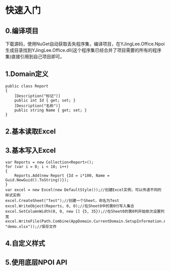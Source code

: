# 快速入门

## 0.编译项目

下载源码，使用NuGet自动获取丢失程序集，编译项目，在YJingLee.Office.Npoi生成目录找到YJingLee.Office.dll(这个程序集已经合并了项目需要的所有的程序集)直接引用到自己项目即可。

## 1.Domain定义

    public class Report
    {
        [Description("标记")]
        public int Id { get; set; }
        [Description("名称")]
        public string Name { get; set; }
    }

## 2.基本读取Excel

## 3.基本写入Excel

    var Reports = new Collection<Report>();
    for (var i = 0; i < 10; i++)
    {
        Reports.Add(new Report {Id = i*100, Name = Guid.NewGuid().ToString()});
    }
    var excel = new Excel(new DefaultStyle());//创建Excel实例，可以传递不同的样式实例
    excel.CreateSheet("Test");//创建一个Sheet，命名为Test
    excel.WriteObject(Reports, 0, 0);//在Sheet0中的第0行写入集合
    excel.SetColumnWidth(0, 0, new [] {5, 35});//在Sheet0的第0列开始依次设置列宽
    excel.WriteFile(Path.Combine(AppDomain.CurrentDomain.SetupInformation.ApplicationBase, "demo.xlsx"));//保存文件

## 4.自定义样式

## 5.使用底层NPOI API